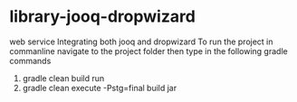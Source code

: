 library-jooq-dropwizard
=======================

web service Integrating both jooq and dropwizard 
To run the project in commanline navigate to the project folder then type in the following gradle commands
  
  1. gradle clean build run 
  2. gradle clean execute -Pstg=final build jar
